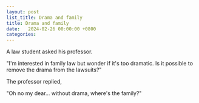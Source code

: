 ```yaml
---
layout: post
list_title: Drama and family
title: Drama and family
date:   2024-02-26 00:00:00 +0800
categories:
---
```


A law student asked his professor.

"I'm interested in family law but wonder if it's too dramatic. Is it possible to remove the drama from the lawsuits?"

The professor replied,

"Oh no my dear... without drama, where's the family?"
